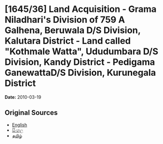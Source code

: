 # [1645/36] Land Acquisition - Grama Niladhari's Division of 759 A Galhena, Beruwala D/S Division, Kalutara District - Land called "Kothmale Watta", Ududumbara D/S Division, Kandy District - Pedigama GanewattaD/S Division, Kurunegala District

**Date:** 2010-03-19

## Original Sources

- [English](https://documents.gov.lk/view/extra-gazettes/2010/3/1645-36_E.pdf)
- [සිංහල](https://documents.gov.lk/view/extra-gazettes/2010/3/1645-36_S.pdf)
- [தமிழ்](https://documents.gov.lk/view/extra-gazettes/2010/3/1645-36_T.pdf)
